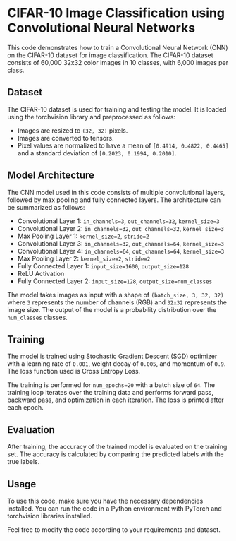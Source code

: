 # CIFAR-10 Image Classification using Convolutional Neural Networks

This code demonstrates how to train a Convolutional Neural Network (CNN) on the CIFAR-10 dataset for image classification. The CIFAR-10 dataset consists of 60,000 32x32 color images in 10 classes, with 6,000 images per class.

## Dataset

The CIFAR-10 dataset is used for training and testing the model. It is loaded using the torchvision library and preprocessed as follows:
- Images are resized to `(32, 32)` pixels.
- Images are converted to tensors.
- Pixel values are normalized to have a mean of `[0.4914, 0.4822, 0.4465]` and a standard deviation of `[0.2023, 0.1994, 0.2010]`.

## Model Architecture

The CNN model used in this code consists of multiple convolutional layers, followed by max pooling and fully connected layers. The architecture can be summarized as follows:

- Convolutional Layer 1: `in_channels=3`, `out_channels=32`, `kernel_size=3`
- Convolutional Layer 2: `in_channels=32`, `out_channels=32`, `kernel_size=3`
- Max Pooling Layer 1: `kernel_size=2`, `stride=2`
- Convolutional Layer 3: `in_channels=32`, `out_channels=64`, `kernel_size=3`
- Convolutional Layer 4: `in_channels=64`, `out_channels=64`, `kernel_size=3`
- Max Pooling Layer 2: `kernel_size=2`, `stride=2`
- Fully Connected Layer 1: `input_size=1600`, `output_size=128`
- ReLU Activation
- Fully Connected Layer 2: `input_size=128`, `output_size=num_classes`

The model takes images as input with a shape of `(batch_size, 3, 32, 32)` where `3` represents the number of channels (RGB) and `32x32` represents the image size. The output of the model is a probability distribution over the `num_classes` classes.

## Training

The model is trained using Stochastic Gradient Descent (SGD) optimizer with a learning rate of `0.001`, weight decay of `0.005`, and momentum of `0.9`. The loss function used is Cross Entropy Loss.

The training is performed for `num_epochs=20` with a batch size of `64`. The training loop iterates over the training data and performs forward pass, backward pass, and optimization in each iteration. The loss is printed after each epoch.

## Evaluation

After training, the accuracy of the trained model is evaluated on the training set. The accuracy is calculated by comparing the predicted labels with the true labels.

## Usage

To use this code, make sure you have the necessary dependencies installed. You can run the code in a Python environment with PyTorch and torchvision libraries installed.

Feel free to modify the code according to your requirements and dataset.

